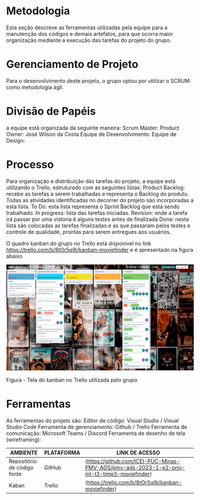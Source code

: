 # Metodologia

Esta seção descreve as ferramentas utilizadas pela equipe para a manutenção dos códigos e demais artefatos, para que ocorra maior organização mediante a execução das tarefas do projeto do grupo.

# Gerenciamento de Projeto
Para o desenvolvimento deste projeto, o grupo optou por utilizar o SCRUM como metodologia ágil.

# Divisão de Papéis

a equipe está organizada da seguinte maneira:
Scrum Master: 
Product Owner: José Wilson da Costa
Equipe de Desenvolvimento: 
Equipe de Design: 

# Processo

Para organização e distribuição das tarefas do projeto, a equipe está utilizando o Trello, estruturado com as seguintes listas:
Product Backlog: recebe as tarefas a serem trabalhadas e representa o Backlog do produto. Todas as atividades identificadas no decorrer do projeto são incorporadas a esta lista.
To Do: esta lista representa o Sprint Backlog que está sendo trabalhado.
In progress: lista das tarefas iniciadas.
Revision: onde a tarefa irá passar por uma vistoria é alguns testes antes de finalizada
Done: nesta lista são colocadas as tarefas finalizadas e as que passaram pelos testes e controle de qualidade, prontas para serem entregues aos usuários.

O quadro kanban do grupo no Trello está disponível no link https://trello.com/b/8tOr5q9j/kanban-moviefinder
e é apresentado na figura abaixo

<img src="img/tela-kaban.png" />

Figura - Tela do kanban no Trello utilizada pelo grupo

# Ferramentas
As ferramentas do projeto são:
Editor de código: Visual Studio / Visual Studio Code
Ferramenta de gerenciamento: Github / Trello
Ferramenta de comunicação: Microsoft Teams / Discord
Ferramenta de desenho de tela (wireframing): 


|AMBIENTE    | PLATAFORMA  | LINK DE ACESSO |
|------|-----------------------------------------|----|
|Repositório de código fonte| GitHub | (https://github.com/ICEI-PUC-Minas-PMV-ADS/pmv-ads-2023-1-e2-proj-int-t2-time3-moviefinder) | 
|Kaban| Trello | (https://trello.com/b/8tOr5q9j/kanban-moviefinder) |
